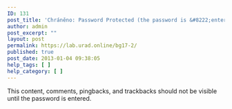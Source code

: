 ```yaml
---
ID: 131
post_title: 'Chráněno: Password Protected (the password is &#8222;enter&#8220;)'
author: admin
post_excerpt: ""
layout: post
permalink: https://lab.urad.online/bg17-2/
published: true
post_date: 2013-01-04 09:38:05
help_tags: [ ]
help_category: [ ]
---
```

This content, comments, pingbacks, and trackbacks should not be visible until the password is entered.